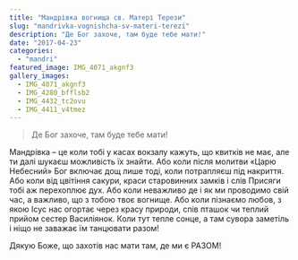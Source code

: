 ```yaml
---
title: "Мандрівка вогнища св. Матері Терези"
slug: "mandrivka-vognishcha-sv-materi-terezi"
description: "Де Бог захоче, там буде тебе мати!"
date: "2017-04-23"
categories:
  - "mandri"
featured_image: IMG_4071_akgnf3
gallery_images:
  - IMG_4071_akgnf3
  - IMG_4280_bfflsb2
  - IMG_4432_tc2ovu
  - IMG_4411_v4tmez
---
```


<blockquote>
Де Бог захоче, там буде тебе мати!
</blockquote>

Мандрівка – це коли тобі у касах вокзалу кажуть, що квитків не має, але ти далі шукаєш можливість їх знайти. Або коли після молитви «Царю Небесний» Бог включає дощ лише тоді, коли потрапляєш під накриття. Або коли від цвітіння сакури, краси старовинних замків і слів Присяги тобі аж перехоплює дух. Або коли неважливо де і як ми проводимо свій час, а важливо, що з тобою твоє вогнище. Або коли пізнаємо любов, з якою Ісус нас огортає через красу природи, спів пташок чи теплий прийом сестер Василіянок. Коли тут тепле сонце, а там сувора заметіль і ніщо не заважає їм танцювати разом! 

Дякую Боже, що захотів нас мати там, де ми є РАЗОМ!
